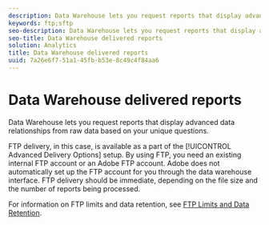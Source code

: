 ```yaml
---
description: Data Warehouse lets you request reports that display advanced data relationships from raw data based on your unique questions.
keywords: ftp;sftp
seo-description: Data Warehouse lets you request reports that display advanced data relationships from raw data based on your unique questions.
seo-title: Data Warehouse delivered reports
solution: Analytics
title: Data Warehouse delivered reports
uuid: 7a26e6f7-51a1-45fb-b53e-8c49c4f84aa6
---
```


# Data Warehouse delivered reports

Data Warehouse lets you request reports that display advanced data relationships from raw data based on your unique questions.

FTP delivery, in this case, is available as a part of the [!UICONTROL Advanced Delivery Options] setup. By using FTP, you need an existing internal FTP account or an Adobe FTP account. Adobe does not automatically set up the FTP account for you through the data warehouse interface. FTP delivery should be immediate, depending on the file size and the number of reports being processed.

For information on FTP limits and data retention, see [FTP Limits and Data Retention](/help/export/ftp-and-sftp/ftp-limits.md). 
